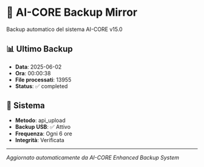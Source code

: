 # 🧬 AI-CORE Backup Mirror

Backup automatico del sistema AI-CORE v15.0

## 📊 Ultimo Backup
- **Data**: 2025-06-02
- **Ora**: 00:00:38
- **File processati**: 13955
- **Status**: ✅ completed

## 🎯 Sistema
- **Metodo**: api_upload
- **Backup USB**: ✅ Attivo
- **Frequenza**: Ogni 6 ore
- **Integrità**: Verificata

---
*Aggiornato automaticamente da AI-CORE Enhanced Backup System*
